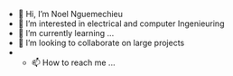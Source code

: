 - 👋 Hi, I’m Noel Nguemechieu
- 👀 I’m interested in electrical and computer Ingenieuring
- 🌱 I’m currently learning ...
- 💞️ I’m looking to collaborate on large projects
- - 📫 How to reach me ...

<!---
Bigbossmanger/Bigbossmanger is a ✨ special ✨ repository because its `README.md` (this file) appears on your GitHub profile.
You can click the Preview link to take a look at your changes.
--->

